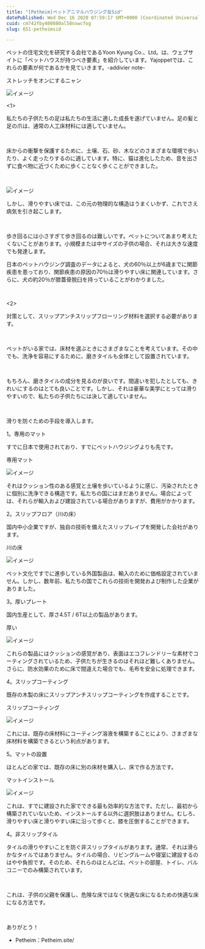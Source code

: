 ```yaml
---
title: "[Petheim]ペットアニマルハウジング反Sid"
datePublished: Wed Dec 16 2020 07:59:17 GMT+0000 (Coordinated Universal Time)
cuid: cm742fby400080al58nxwcfog
slug: 651-petheimsid

---
```



ペットの住宅文化を研究する会社であるYoon Kyung Co.、Ltd。は、ウェブサイトに「ペットハウスが持つべき要素」を紹介しています。Yajoppetでは、これらの要素が何であるかを見ていきます。-addivier note-

ストレッチをオンにするニャン

![イメージ](https://cdn.hashnode.com/res/hashnode/image/upload/v1739495012809/12a109d3-43ce-4120-97b0-38456fc99e43.jpeg)

<1>

私たちの子供たちの足は私たちの生活に適した成長を遂げていません。足の髪と足の爪は、通常の人工床材料には適していません。

​

床からの衝撃を保護するために、土壌、石、砂、木などのさまざまな環境で歩いたり、よく走ったりするのに適しています。特に、猫は進化したため、音を出さずに食べ物に近づくために歩くことなく歩くことができました。

​

![イメージ](https://cdn.hashnode.com/res/hashnode/image/upload/v1739495014911/43dc727c-763b-45b0-9d55-df08729b5c77.jpeg)

しかし、滑りやすい床では、この元の物理的な構造はうまくいかず、これでさえ病気を引き起こします。

​

歩き回るには小さすぎて歩き回るのは難しいです。ペットについてあまり考えたくないことがあります。小規模または中サイズの子供の場合、それは大きな速度でも発達します。

日本のペットハウジング調査のデータによると、犬の60％以上が6歳までに関節疾患を患っており、関節疾患の原因の70％は滑りやすい床に関連しています。さらに、犬の約20％が膝蓋骨脱臼を持っていることがわかりました。

​

<2>

対策として、スリップアンチスリップフローリング材料を選択する必要があります。

​

ペットがいる家では、床材を選ぶときにさまざまなことを考えています。その中でも、洗浄を容易にするために、磨きタイルも全体として設置されています。

​

もちろん、磨きタイルの成分を見るのが良いです。間違いを犯したとしても、きれいにするのはとても良いことです。しかし、それは豪華な美学にとっては滑りやすいので、私たちの子供たちには決して適していません。

​

滑りを防ぐための手段を導入します。

1。専用のマット

すでに日本で使用されており、すでにペットハウジングよりも先です。

専用マット

![イメージ](https://cdn.hashnode.com/res/hashnode/image/upload/v1739495016765/9d97b798-0f32-4721-bb37-a4910234cea0.jpeg)

それはクッション性のある感覚と土壌を歩いているように感じ、汚染されたときに個別に洗浄できる構造です。私たちの国にはまだありません。場合によっては、それらが輸入および建設されている場合がありますが、費用がかかります。

2。スリップフロア（川の床）

国内中小企業ですが、独自の技術を備えたスリップレイプを開発した会社があります。

川の床

![イメージ](https://cdn.hashnode.com/res/hashnode/image/upload/v1739495018272/ec2b18ce-9a00-45e7-a365-af824114fc16.jpeg)

ペット文化ですでに進歩している外国製品は、輸入のために価格設定されていません。しかし、数年前、私たちの国でこれらの技術を開発および制作した企業がありました。

3。厚いプレート

国内生産として、厚さ4.5T / 6T以上の製品があります。

厚い

![イメージ](https://cdn.hashnode.com/res/hashnode/image/upload/v1739495020277/db0d35f3-12b3-47bf-94d7-6cb8afd69994.jpeg)

これらの製品にはクッションの感覚があり、表面はエコフレンドリーな素材でコーティングされているため、子供たちが生きるのはそれほど難しくありません。さらに、防水効果のために床で間違えた場合でも、毛布を安全に処理できます。

4。スリップコーティング

既存の木製の床にスリップアンチスリップコーティングを作成することです。

スリップコーティング

![イメージ](https://cdn.hashnode.com/res/hashnode/image/upload/v1739495022110/3dc064f0-c018-42c7-885c-9cfc019992ea.jpeg)

これには、既存の床材料にコーティング溶液を構築することにより、さまざまな床材料を構築できるという利点があります。

5。マットの設置

ほとんどの家では、既存の床に別の床材を購入し、床で作る方法です。

マットインストール

![イメージ](https://cdn.hashnode.com/res/hashnode/image/upload/v1739495023921/e7a3bae8-e0ce-47ce-a637-e41f61efb1bf.jpeg)

これは、すでに建設された家でできる最も効率的な方法です。ただし、最初から構築されていないため、インストールする以外に選択肢はありません。むしろ、滑りやすい床と滑りやすい床に沿って歩くと、膝を圧倒することができます。

4。非スリップタイル

タイルの滑りやすいことを防ぐ非スリップタイルがあります。通常、それは滑らかなタイルではありません。タイルの場合、リビングルームや寝室に建設するのはやや負担です。そのため、それらのほとんどは、ペットの部屋、トイレ、バルコニーでのみ構築されています。

​

これは、子供の父親を保護し、危険な床ではなく快適な床になるための快適な床になる方法です。

​

ありがとう！

- Petheim：Petheim.site/